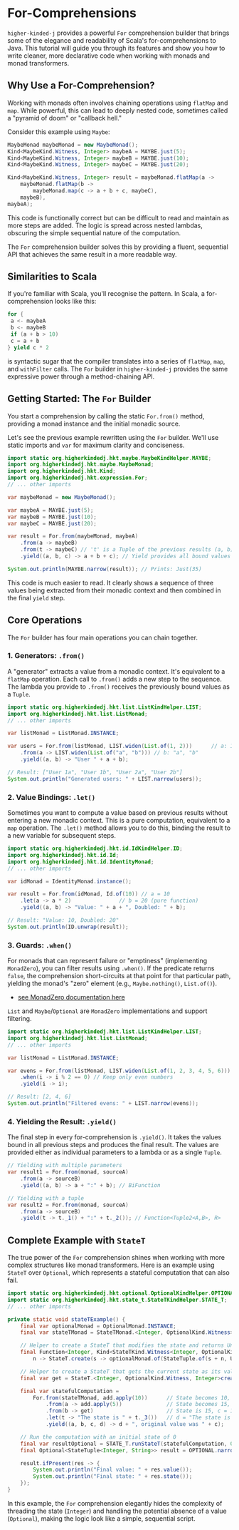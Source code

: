 # For-Comprehensions

`higher-kinded-j` provides a powerful `For` comprehension builder that brings some of the elegance and readability of Scala's for-comprehensions to Java. This tutorial will guide you through its features and show you how to write cleaner, more declarative code when working with monads and monad transformers.

## Why Use a For-Comprehension?

Working with monads often involves chaining operations using `flatMap` and `map`. While powerful, this can lead to deeply nested code, sometimes called a "pyramid of doom" or "callback hell."

Consider this example using `Maybe`:

```java
MaybeMonad maybeMonad = new MaybeMonad();
Kind<MaybeKind.Witness, Integer> maybeA = MAYBE.just(5);
Kind<MaybeKind.Witness, Integer> maybeB = MAYBE.just(10);
Kind<MaybeKind.Witness, Integer> maybeC = MAYBE.just(20);

Kind<MaybeKind.Witness, Integer> result = maybeMonad.flatMap(a ->
    maybeMonad.flatMap(b ->
        maybeMonad.map(c -> a + b + c, maybeC),
    maybeB),
maybeA);
```

This code is functionally correct but can be difficult to read and maintain as more steps are added. The logic is spread across nested lambdas, obscuring the simple sequential nature of the computation.

The `For` comprehension builder solves this by providing a fluent, sequential API that achieves the same result in a more readable way.

## Similarities to Scala

If you're familiar with Scala, you'll recognise the pattern. In Scala, a for-comprehension looks like this:

```scala
for {
 a <- maybeA
 b <- maybeB
 if (a + b > 10)
 c = a + b
} yield c * 2
```

is syntactic sugar that the compiler translates into a series of `flatMap`, `map`, and `withFilter` calls. The `For` builder in `higher-kinded-j` provides the same expressive power through a method-chaining API.

## Getting Started: The `For` Builder

You start a comprehension by calling the static `For.from()` method, providing a monad instance and the initial monadic source.

Let's see the previous example rewritten using the `For` builder. We'll use static imports and `var` for maximum clarity and conciseness.

```java
import static org.higherkindedj.hkt.maybe.MaybeKindHelper.MAYBE;
import org.higherkindedj.hkt.maybe.MaybeMonad;
import org.higherkindedj.hkt.Kind;
import org.higherkindedj.hkt.expression.For;
// ... other imports

var maybeMonad = new MaybeMonad();

var maybeA = MAYBE.just(5);
var maybeB = MAYBE.just(10);
var maybeC = MAYBE.just(20);

var result = For.from(maybeMonad, maybeA)
    .from(a -> maybeB)
    .from(t -> maybeC) // 't' is a Tuple of the previous results (a, b)
    .yield((a, b, c) -> a + b + c); // Yield provides all bound values

System.out.println(MAYBE.narrow(result)); // Prints: Just(35)
```

This code is much easier to read. It clearly shows a sequence of three values being extracted from their monadic context and then combined in the final `yield` step.

## Core Operations

The `For` builder has four main operations you can chain together.

### 1. Generators: `.from()`

A "generator" extracts a value from a monadic context. It's equivalent to a `flatMap` operation. Each call to `.from()` adds a new step to the sequence. The lambda you provide to `.from()` receives the previously bound values as a `Tuple`.

```java
import static org.higherkindedj.hkt.list.ListKindHelper.LIST;
import org.higherkindedj.hkt.list.ListMonad;
// ... other imports

var listMonad = ListMonad.INSTANCE;

var users = For.from(listMonad, LIST.widen(List.of(1, 2)))      // a: 1, 2
    .from(a -> LIST.widen(List.of("a", "b"))) // b: "a", "b"
    .yield((a, b) -> "User " + a + b);

// Result: ["User 1a", "User 1b", "User 2a", "User 2b"]
System.out.println("Generated users: " + LIST.narrow(users));

```

### 2. Value Bindings: `.let()`

Sometimes you want to compute a value based on previous results without entering a new monadic context. This is a pure computation, equivalent to a `map` operation. The `.let()` method allows you to do this, binding the result to a new variable for subsequent steps.

```java
import static org.higherkindedj.hkt.id.IdKindHelper.ID;
import org.higherkindedj.hkt.id.Id;
import org.higherkindedj.hkt.id.IdentityMonad;
// ... other imports

var idMonad = IdentityMonad.instance();

var result = For.from(idMonad, Id.of(10)) // a = 10
    .let(a -> a * 2)               // b = 20 (pure function)
    .yield((a, b) -> "Value: " + a + ", Doubled: " + b);

// Result: "Value: 10, Doubled: 20"
System.out.println(ID.unwrap(result));
```

### 3. Guards: `.when()`

For monads that can represent failure or "emptiness" (implementing `MonadZero`), you can filter results using `.when()`. If the predicate returns `false`, the comprehension short-circuits at that point for that particular path, yielding the monad's "zero" element (e.g., `Maybe.nothing()`, `List.of()`).
- [see MonadZero documentation here](../monad_zero.md)

`List` and `Maybe`/`Optional` are `MonadZero` implementations and support filtering.

```java
import static org.higherkindedj.hkt.list.ListKindHelper.LIST;
import org.higherkindedj.hkt.list.ListMonad;
// ... other imports

var listMonad = ListMonad.INSTANCE;

var evens = For.from(listMonad, LIST.widen(List.of(1, 2, 3, 4, 5, 6)))
    .when(i -> i % 2 == 0) // Keep only even numbers
    .yield(i -> i);

// Result: [2, 4, 6]
System.out.println("Filtered evens: " + LIST.narrow(evens));
```

### 4. Yielding the Result: `.yield()`

The final step in every for-comprehension is `.yield()`. It takes the values bound in all previous steps and produces the final result. The values are provided either as individual parameters to a lambda or as a single `Tuple`.

```java
// Yielding with multiple parameters
var result1 = For.from(monad, sourceA)
    .from(a -> sourceB)
    .yield((a, b) -> a + ":" + b); // BiFunction

// Yielding with a tuple
var result2 = For.from(monad, sourceA)
    .from(a -> sourceB)
    .yield(t -> t._1() + ":" + t._2()); // Function<Tuple2<A,B>, R>
```

## Complete Example with `StateT`

The true power of the `For` comprehension shines when working with more complex structures like monad transformers. Here is an example using `StateT` over `Optional`, which represents a stateful computation that can also fail.

```java
import static org.higherkindedj.hkt.optional.OptionalKindHelper.OPTIONAL;
import static org.higherkindedj.hkt.state_t.StateTKindHelper.STATE_T;
// ... other imports

private static void stateTExample() {
    final var optionalMonad = OptionalMonad.INSTANCE;
    final var stateTMonad = StateTMonad.<Integer, OptionalKind.Witness>instance(optionalMonad);

    // Helper to create a StateT that modifies the state and returns Unit
    final Function<Integer, Kind<StateTKind.Witness<Integer, OptionalKind.Witness>, Unit>> add =
        n -> StateT.create(s -> optionalMonad.of(StateTuple.of(s + n, Unit.INSTANCE)), optionalMonad);

    // Helper to create a StateT that gets the current state as its value
    final var get = StateT.<Integer, OptionalKind.Witness, Integer>create(s -> optionalMonad.of(StateTuple.of(s, s)), optionalMonad);

    final var statefulComputation =
        For.from(stateTMonad, add.apply(10))      // State becomes 10, a = Unit
            .from(a -> add.apply(5))              // State becomes 15, b = Unit
            .from(b -> get)                       // State is 15, c = 15
            .let(t -> "The state is " + t._3())   // d = "The state is 15"
            .yield((a, b, c, d) -> d + ", original value was " + c);

    // Run the computation with an initial state of 0
    final var resultOptional = STATE_T.runStateT(statefulComputation, 0);
    final Optional<StateTuple<Integer, String>> result = OPTIONAL.narrow(resultOptional);

    result.ifPresent(res -> {
        System.out.println("Final value: " + res.value());
        System.out.println("Final state: " + res.state());
    });
}
```

In this example, the `For` comprehension elegantly hides the complexity of threading the state (`Integer`) and handling the potential absence of a value (`Optional`), making the logic look like a simple, sequential script.
